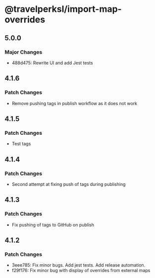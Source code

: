 # @travelperksl/import-map-overrides

## 5.0.0

### Major Changes

- 488d475: Rewrite UI and add Jest tests

## 4.1.6

### Patch Changes

- Remove pushing tags in publish workflow as it does not work

## 4.1.5

### Patch Changes

- Test tags

## 4.1.4

### Patch Changes

- Second attempt at fixing push of tags during publishing

## 4.1.3

### Patch Changes

- Fix pushing of tags to GitHub on publish

## 4.1.2

### Patch Changes

- 3eee785: Fix minor bugs. Add jest tests. Add release automation.
- f29f176: Fix minor bug with display of overrides from external maps
